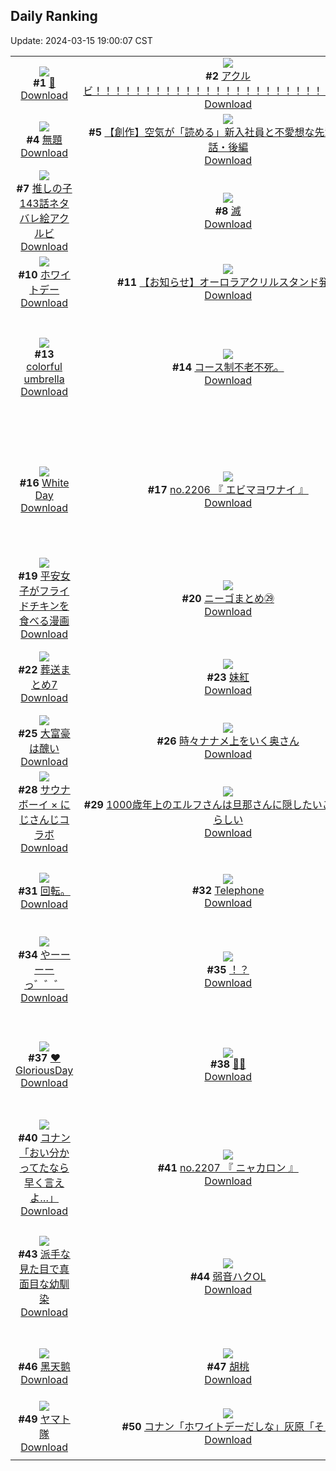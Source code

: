 ## Daily Ranking
Update: 2024-03-15 19:00:07 CST

|      |      |      |
| :----: | :----: | :----: |
| ![](https://i.pixiv.re/c/240x480/img-master/img/2024/03/13/00/00/32/116866100_p0_master1200.jpg)<br>**#1** [💋](https://www.pixiv.net/artworks/116866100)<br>[Download](https://i.pixiv.re/img-original/img/2024/03/13/00/00/32/116866100_p0.jpg) | ![](https://i.pixiv.re/c/240x480/img-master/img/2024/03/13/16/48/48/116880919_p0_master1200.jpg)<br>**#2** [アクルビ！！！！！！！！！！！！！！！！！！！！！！！！！！！！](https://www.pixiv.net/artworks/116880919)<br>[Download](https://i.pixiv.re/img-original/img/2024/03/13/16/48/48/116880919_p0.jpg) | ![](https://i.pixiv.re/c/240x480/img-master/img/2024/03/14/00/00/26/116893397_p0_master1200.jpg)<br>**#3** [🖤](https://www.pixiv.net/artworks/116893397)<br>[Download](https://i.pixiv.re/img-original/img/2024/03/14/00/00/26/116893397_p0.jpg) |
| ![](https://i.pixiv.re/c/240x480/img-master/img/2024/03/13/08/52/43/116874080_p0_master1200.jpg)<br>**#4** [無題](https://www.pixiv.net/artworks/116874080)<br>[Download](https://i.pixiv.re/img-original/img/2024/03/13/08/52/43/116874080_p0.jpg) | ![](https://i.pixiv.re/c/240x480/img-master/img/2024/03/14/20/31/13/116915149_p0_master1200.jpg)<br>**#5** [【創作】空気が「読める」新入社員と不愛想な先輩の話61話・後編](https://www.pixiv.net/artworks/116915149)<br>[Download](https://i.pixiv.re/img-original/img/2024/03/14/20/31/13/116915149_p0.jpg) | ![](https://i.pixiv.re/c/240x480/img-master/img/2024/03/14/18/28/45/116873725_p0_master1200.jpg)<br>**#6** [ドレスアップ](https://www.pixiv.net/artworks/116873725)<br>[Download](https://i.pixiv.re/img-original/img/2024/03/14/18/28/45/116873725_p0.jpg) |
| ![](https://i.pixiv.re/c/240x480/img-master/img/2024/03/14/09/51/24/116902831_p0_master1200.jpg)<br>**#7** [推しの子143話ネタバレ絵アクルビ](https://www.pixiv.net/artworks/116902831)<br>[Download](https://i.pixiv.re/img-original/img/2024/03/14/09/51/24/116902831_p0.jpg) | ![](https://i.pixiv.re/c/240x480/img-master/img/2024/03/13/17/17/02/116881540_p0_master1200.jpg)<br>**#8** [滅](https://www.pixiv.net/artworks/116881540)<br>[Download](https://i.pixiv.re/img-original/img/2024/03/13/17/17/02/116881540_p0.jpg) | ![](https://i.pixiv.re/c/240x480/img-master/img/2024/03/14/06/00/09/116900021_p0_master1200.jpg)<br>**#9** [個人メモ：腋の立体感](https://www.pixiv.net/artworks/116900021)<br>[Download](https://i.pixiv.re/img-original/img/2024/03/14/06/00/09/116900021_p0.jpg) |
| ![](https://i.pixiv.re/c/240x480/img-master/img/2024/03/14/20/30/03/116915098_p0_master1200.jpg)<br>**#10** [ホワイトデー](https://www.pixiv.net/artworks/116915098)<br>[Download](https://i.pixiv.re/img-original/img/2024/03/14/20/30/03/116915098_p0.jpg) | ![](https://i.pixiv.re/c/240x480/img-master/img/2024/03/14/19/20/10/116912985_p0_master1200.jpg)<br>**#11** [【お知らせ】オーロラアクリルスタンド発売](https://www.pixiv.net/artworks/116912985)<br>[Download](https://i.pixiv.re/img-original/img/2024/03/14/19/20/10/116912985_p0.jpg) | ![](https://i.pixiv.re/c/240x480/img-master/img/2024/03/13/00/00/20/116866058_p0_master1200.jpg)<br>**#12** [🍰](https://www.pixiv.net/artworks/116866058)<br>[Download](https://i.pixiv.re/img-original/img/2024/03/13/00/00/20/116866058_p0.jpg) |
| ![](https://i.pixiv.re/c/240x480/img-master/img/2024/03/13/00/00/10/116866003_p0_master1200.jpg)<br>**#13** [colorful umbrella](https://www.pixiv.net/artworks/116866003)<br>[Download](https://i.pixiv.re/img-original/img/2024/03/13/00/00/10/116866003_p0.jpg) | ![](https://i.pixiv.re/c/240x480/img-master/img/2024/03/15/15/55/29/116910560_p0_master1200.jpg)<br>**#14** [コース制不老不死。](https://www.pixiv.net/artworks/116910560)<br>[Download](https://i.pixiv.re/img-original/img/2024/03/15/15/55/29/116910560_p0.jpg) | ![](https://i.pixiv.re/c/240x480/img-master/img/2024/03/14/00/00/08/116893315_p0_master1200.jpg)<br>**#15** [左右盲 - ヨルシカ (covered by 稀羽すう)](https://www.pixiv.net/artworks/116893315)<br>[Download](https://i.pixiv.re/img-original/img/2024/03/14/00/00/08/116893315_p0.jpg) |
| ![](https://i.pixiv.re/c/240x480/img-master/img/2024/03/14/00/04/19/116893797_p0_master1200.jpg)<br>**#16** [White Day](https://www.pixiv.net/artworks/116893797)<br>[Download](https://i.pixiv.re/img-original/img/2024/03/14/00/04/19/116893797_p0.jpg) | ![](https://i.pixiv.re/c/240x480/img-master/img/2024/03/13/12/53/59/116877502_p0_master1200.jpg)<br>**#17** [no.2206 『 エビマヨワナイ 』](https://www.pixiv.net/artworks/116877502)<br>[Download](https://i.pixiv.re/img-original/img/2024/03/13/12/53/59/116877502_p0.jpg) | ![](https://i.pixiv.re/c/240x480/img-master/img/2024/03/14/19/01/36/116912528_p0_master1200.jpg)<br>**#18** [理系がクリスマスに素粒子観測施設でデートしてみた。](https://www.pixiv.net/artworks/116912528)<br>[Download](https://i.pixiv.re/img-original/img/2024/03/14/19/01/36/116912528_p0.jpg) |
| ![](https://i.pixiv.re/c/240x480/img-master/img/2024/03/13/12/24/38/116877043_p0_master1200.jpg)<br>**#19** [平安女子がフライドチキンを食べる漫画](https://www.pixiv.net/artworks/116877043)<br>[Download](https://i.pixiv.re/img-original/img/2024/03/13/12/24/38/116877043_p0.jpg) | ![](https://i.pixiv.re/c/240x480/img-master/img/2024/03/14/00/25/01/116894640_p0_master1200.jpg)<br>**#20** [ニーゴまとめ㉙](https://www.pixiv.net/artworks/116894640)<br>[Download](https://i.pixiv.re/img-original/img/2024/03/14/00/25/01/116894640_p0.jpg) | ![](https://i.pixiv.re/c/240x480/img-master/img/2024/03/13/13/03/52/116877671_p0_master1200.jpg)<br>**#21** [②嗚呼、たぬきはもうだめです](https://www.pixiv.net/artworks/116877671)<br>[Download](https://i.pixiv.re/img-original/img/2024/03/13/13/03/52/116877671_p0.jpg) |
| ![](https://i.pixiv.re/c/240x480/img-master/img/2024/03/13/20/12/12/116885690_p0_master1200.jpg)<br>**#22** [葬送まとめ7](https://www.pixiv.net/artworks/116885690)<br>[Download](https://i.pixiv.re/img-original/img/2024/03/13/20/12/12/116885690_p0.jpg) | ![](https://i.pixiv.re/c/240x480/img-master/img/2024/03/13/01/05/36/116868184_p0_master1200.jpg)<br>**#23** [妹紅](https://www.pixiv.net/artworks/116868184)<br>[Download](https://i.pixiv.re/img-original/img/2024/03/13/01/05/36/116868184_p0.jpg) | ![](https://i.pixiv.re/c/240x480/img-master/img/2024/03/13/12/04/40/116876738_p0_master1200.jpg)<br>**#24** [職人たちの朝は早い](https://www.pixiv.net/artworks/116876738)<br>[Download](https://i.pixiv.re/img-original/img/2024/03/13/12/04/40/116876738_p0.jpg) |
| ![](https://i.pixiv.re/c/240x480/img-master/img/2024/03/14/00/02/33/116893665_p0_master1200.jpg)<br>**#25** [大富豪は醜い](https://www.pixiv.net/artworks/116893665)<br>[Download](https://i.pixiv.re/img-original/img/2024/03/14/00/02/33/116893665_p0.jpg) | ![](https://i.pixiv.re/c/240x480/img-master/img/2024/03/13/00/02/18/116866306_p0_master1200.jpg)<br>**#26** [時々ナナメ上をいく奥さん](https://www.pixiv.net/artworks/116866306)<br>[Download](https://i.pixiv.re/img-original/img/2024/03/13/00/02/18/116866306_p0.jpg) | ![](https://i.pixiv.re/c/240x480/img-master/img/2024/03/14/09/54/40/116902940_p0_master1200.jpg)<br>**#27** [無題](https://www.pixiv.net/artworks/116902940)<br>[Download](https://i.pixiv.re/img-original/img/2024/03/14/09/54/40/116902940_p0.jpg) |
| ![](https://i.pixiv.re/c/240x480/img-master/img/2024/03/14/22/22/47/116919232_p0_master1200.jpg)<br>**#28** [サウナボーイ × にじさんじコラボ](https://www.pixiv.net/artworks/116919232)<br>[Download](https://i.pixiv.re/img-original/img/2024/03/14/22/22/47/116919232_p0.jpg) | ![](https://i.pixiv.re/c/240x480/img-master/img/2024/03/13/00/08/18/116866582_p0_master1200.jpg)<br>**#29** [1000歳年上のエルフさんは旦那さんに隠したいことがあるらしい](https://www.pixiv.net/artworks/116866582)<br>[Download](https://i.pixiv.re/img-original/img/2024/03/13/00/08/18/116866582_p0.jpg) | ![](https://i.pixiv.re/c/240x480/img-master/img/2024/03/13/00/54/27/116867917_p0_master1200.jpg)<br>**#30** [V log 18](https://www.pixiv.net/artworks/116867917)<br>[Download](https://i.pixiv.re/img-original/img/2024/03/13/00/54/27/116867917_p0.jpg) |
| ![](https://i.pixiv.re/c/240x480/img-master/img/2024/03/13/04/31/51/116871240_p0_master1200.jpg)<br>**#31** [回転。](https://www.pixiv.net/artworks/116871240)<br>[Download](https://i.pixiv.re/img-original/img/2024/03/13/04/31/51/116871240_p0.jpg) | ![](https://i.pixiv.re/c/240x480/img-master/img/2024/03/14/00/00/15/116893355_p0_master1200.jpg)<br>**#32** [Telephone](https://www.pixiv.net/artworks/116893355)<br>[Download](https://i.pixiv.re/img-original/img/2024/03/14/00/00/15/116893355_p0.jpg) | ![](https://i.pixiv.re/c/240x480/img-master/img/2024/03/14/19/03/53/116912571_p0_master1200.jpg)<br>**#33** [ゼイアオまとめ](https://www.pixiv.net/artworks/116912571)<br>[Download](https://i.pixiv.re/img-original/img/2024/03/14/19/03/53/116912571_p0.jpg) |
| ![](https://i.pixiv.re/c/240x480/img-master/img/2024/03/13/20/46/50/116886700_p0_master1200.jpg)<br>**#34** [やーーーーっ゛゛゛](https://www.pixiv.net/artworks/116886700)<br>[Download](https://i.pixiv.re/img-original/img/2024/03/13/20/46/50/116886700_p0.jpg) | ![](https://i.pixiv.re/c/240x480/img-master/img/2024/03/13/19/05/53/116884016_p0_master1200.jpg)<br>**#35** [！？](https://www.pixiv.net/artworks/116884016)<br>[Download](https://i.pixiv.re/img-original/img/2024/03/13/19/05/53/116884016_p0.jpg) | ![](https://i.pixiv.re/c/240x480/img-master/img/2024/03/14/11/29/33/116902610_p0_master1200.jpg)<br>**#36** [グッズください。ぜんぶ。](https://www.pixiv.net/artworks/116902610)<br>[Download](https://i.pixiv.re/img-original/img/2024/03/14/11/29/33/116902610_p0.jpg) |
| ![](https://i.pixiv.re/c/240x480/img-master/img/2024/03/13/15/55/52/116880079_p0_master1200.jpg)<br>**#37** [❤️ GloriousDay](https://www.pixiv.net/artworks/116880079)<br>[Download](https://i.pixiv.re/img-original/img/2024/03/13/15/55/52/116880079_p0.jpg) | ![](https://i.pixiv.re/c/240x480/img-master/img/2024/03/14/00/00/47/116893487_p0_master1200.jpg)<br>**#38** [💚💖](https://www.pixiv.net/artworks/116893487)<br>[Download](https://i.pixiv.re/img-original/img/2024/03/14/00/00/47/116893487_p0.jpg) | ![](https://i.pixiv.re/c/240x480/img-master/img/2024/03/13/19/02/38/116883913_p0_master1200.jpg)<br>**#39** [🐈日によって態度が豹変する猫の話](https://www.pixiv.net/artworks/116883913)<br>[Download](https://i.pixiv.re/img-original/img/2024/03/13/19/02/38/116883913_p0.jpg) |
| ![](https://i.pixiv.re/c/240x480/img-master/img/2024/03/13/17/17/23/116881552_p0_master1200.jpg)<br>**#40** [コナン「おい分かってたなら早く言えよ…」](https://www.pixiv.net/artworks/116881552)<br>[Download](https://i.pixiv.re/img-original/img/2024/03/13/17/17/23/116881552_p0.jpg) | ![](https://i.pixiv.re/c/240x480/img-master/img/2024/03/14/21/40/54/116917646_p0_master1200.jpg)<br>**#41** [no.2207 『 ニャカロン 』](https://www.pixiv.net/artworks/116917646)<br>[Download](https://i.pixiv.re/img-original/img/2024/03/14/21/40/54/116917646_p0.jpg) | ![](https://i.pixiv.re/c/240x480/img-master/img/2024/03/14/00/04/01/116893774_p0_master1200.jpg)<br>**#42** [千織](https://www.pixiv.net/artworks/116893774)<br>[Download](https://i.pixiv.re/img-original/img/2024/03/14/00/04/01/116893774_p0.jpg) |
| ![](https://i.pixiv.re/c/240x480/img-master/img/2024/03/13/17/27/57/116881768_p0_master1200.jpg)<br>**#43** [派手な見た目で真面目な幼馴染](https://www.pixiv.net/artworks/116881768)<br>[Download](https://i.pixiv.re/img-original/img/2024/03/13/17/27/57/116881768_p0.jpg) | ![](https://i.pixiv.re/c/240x480/img-master/img/2024/03/13/18/42/14/116883427_p0_master1200.jpg)<br>**#44** [弱音ハクOL](https://www.pixiv.net/artworks/116883427)<br>[Download](https://i.pixiv.re/img-original/img/2024/03/13/18/42/14/116883427_p0.jpg) | ![](https://i.pixiv.re/c/240x480/img-master/img/2024/03/13/00/31/35/116867333_p0_master1200.jpg)<br>**#45** [オペラオーちゃんこのクラスにずっといそう](https://www.pixiv.net/artworks/116867333)<br>[Download](https://i.pixiv.re/img-original/img/2024/03/13/00/31/35/116867333_p0.jpg) |
| ![](https://i.pixiv.re/c/240x480/img-master/img/2024/03/13/00/00/32/116866102_p0_master1200.jpg)<br>**#46** [黑天鹅](https://www.pixiv.net/artworks/116866102)<br>[Download](https://i.pixiv.re/img-original/img/2024/03/13/00/00/32/116866102_p0.jpg) | ![](https://i.pixiv.re/c/240x480/img-master/img/2024/03/13/05/23/11/116871671_p0_master1200.jpg)<br>**#47** [胡桃](https://www.pixiv.net/artworks/116871671)<br>[Download](https://i.pixiv.re/img-original/img/2024/03/13/05/23/11/116871671_p0.jpg) | ![](https://i.pixiv.re/c/240x480/img-master/img/2024/03/14/01/23/18/116896353_p0_master1200.jpg)<br>**#48** [🐰White Rabbit🐰](https://www.pixiv.net/artworks/116896353)<br>[Download](https://i.pixiv.re/img-original/img/2024/03/14/01/23/18/116896353_p0.jpg) |
| ![](https://i.pixiv.re/c/240x480/img-master/img/2024/03/13/10/01/09/116874850_p0_master1200.jpg)<br>**#49** [ヤマト隊](https://www.pixiv.net/artworks/116874850)<br>[Download](https://i.pixiv.re/img-original/img/2024/03/13/10/01/09/116874850_p0.jpg) | ![](https://i.pixiv.re/c/240x480/img-master/img/2024/03/14/16/50/20/116909385_p0_master1200.jpg)<br>**#50** [コナン「ホワイトデーだしな」灰原「そ」](https://www.pixiv.net/artworks/116909385)<br>[Download](https://i.pixiv.re/img-original/img/2024/03/14/16/50/20/116909385_p0.jpg) |
|      |
